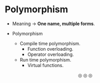 # Polymorphism
* Meaning $\rightarrow$ **One name, multiple forms**.


* Polymorphism
	* Compile time polymorphism.
		* Function overloading.
		* Operator overloading.
	* Run time polymorphism.
		* Virtual functions.

<p align="center">
&#9678; &#9678; &#9678;
</p>
